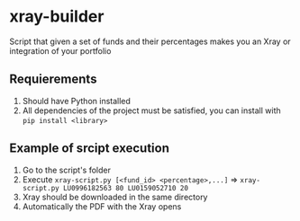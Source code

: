 # xray-builder
Script that given a set of funds and their percentages makes you an Xray or integration of your portfolio

## Requierements
1. Should have Python installed
2. All dependencies of the project must be satisfied, you can install with `pip install <library>`
## Example of srcipt execution
1. Go to the script's folder
2. Execute `xray-script.py [<fund_id> <percentage>,...]` => `xray-script.py LU0996182563 80 LU0159052710 20`
3. Xray should be downloaded in the same directory
4. Automatically the PDF with the Xray opens
